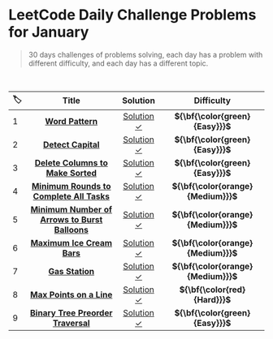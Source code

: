 # LeetCode Daily Challenge Problems for January

> 30 days challenges of problems solving, each day has a problem with different difficulty, and each day has a different topic.
<br>

|🏷️|Title|Solution|Difficulty|
|:----|:----:|:----:|:----:|
|1|[**Word Pattern**](https://leetcode.com/problems/word-pattern/)|[Solution ✓](https://github.com/Tolbaax/Problem-Solving/blob/master/lib/LeetCode_DailyChallenge_in_2023/January/problems/1-word_pattern.dart) | **${\bf{\color\{green}\{Easy}}}$** |
|2|[**Detect Capital**](https://leetcode.com/problems/detect-capital/)|[Solution ✓](https://github.com/Tolbaax/Problem-Solving/blob/master/lib/LeetCode_DailyChallenge_in_2023/January/problems/2-detect_capital.dart) | **${\bf{\color\{green}\{Easy}}}$** |
|3|[**Delete Columns to Make Sorted**](https://leetcode.com/problems/delete-columns-to-make-sorted/)|[Solution ✓](https://github.com/Tolbaax/Problem-Solving/blob/master/lib/LeetCode_DailyChallenge_in_2023/January/problems/3-Delete_Columns_to_Make_Sorted.dart) | **${\bf{\color\{green}\{Easy}}}$** |
|4|[**Minimum Rounds to Complete All Tasks**](https://leetcode.com/problems/minimum-rounds-to-complete-all-tasks/)|[Solution ✓](https://github.com/Tolbaax/Problem-Solving/blob/master/lib/LeetCode_DailyChallenge_in_2023/January/problems/4-Minimum_Rounds_to_Complete_All_Tasks.dart) | **${\bf{\color\{orange}\{Medium}}}$** |
|5|[**Minimum Number of Arrows to Burst Balloons**](https://leetcode.com/problems/minimum-number-of-arrows-to-burst-balloons/)|[Solution ✓](https://github.com/Tolbaax/Problem-Solving/blob/master/lib/LeetCode_DailyChallenge_in_2023/January/problems/5-Minimum%20Number%20of%20Arrows%20to%20Burst%20Balloons.dart) | **${\bf{\color\{orange}\{Medium}}}$** |
|6|[**Maximum Ice Cream Bars**](https://leetcode.com/problems/maximum-ice-cream-bars/)|[Solution ✓](https://github.com/Tolbaax/Problem-Solving/blob/master/lib/LeetCode_DailyChallenge_in_2023/January/problems/6-Maximum%20Ice%20Cream%20Bars.dart) | **${\bf{\color\{orange}\{Medium}}}$** |
|7|[**Gas Station**](https://leetcode.com/problems/gas-station/)|[Solution ✓](https://github.com/Tolbaax/Problem-Solving/blob/master/lib/LeetCode_DailyChallenge_in_2023/January/problems/7-Gas%20Station.dart) | **${\bf{\color\{orange}\{Medium}}}$** |
|8|[**Max Points on a Line**](https://leetcode.com/problems/max-points-on-a-line/)|[Solution ✓](https://github.com/Tolbaax/Problem-Solving/blob/master/lib/LeetCode_DailyChallenge_in_2023/January/problems/8-Max%20Points%20on%20a%20Line.dart) | **${\bf{\color\{red}\{Hard}}}$** |
|9|[**Binary Tree Preorder Traversal**](https://leetcode.com/problems/binary-tree-preorder-traversal/)|[Solution ✓](https://github.com/Tolbaax/Problem-Solving/blob/master/lib/LeetCode_DailyChallenge_in_2023/January/problems/9-Binary%20Tree%20Preorder%20Traversal.dart) | **${\bf{\color\{green}\{Easy}}}$** |
